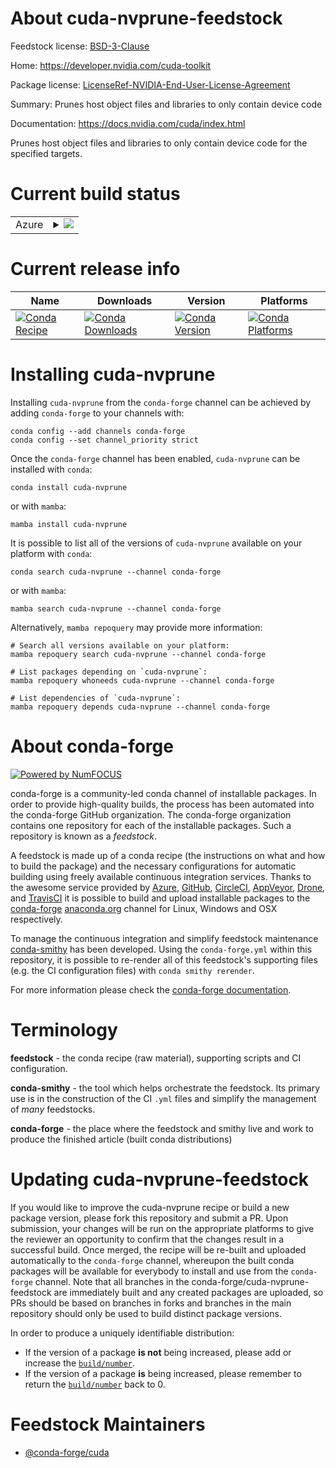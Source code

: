 About cuda-nvprune-feedstock
============================

Feedstock license: [BSD-3-Clause](https://github.com/conda-forge/cuda-nvprune-feedstock/blob/main/LICENSE.txt)

Home: https://developer.nvidia.com/cuda-toolkit

Package license: [LicenseRef-NVIDIA-End-User-License-Agreement](https://docs.nvidia.com/cuda/eula/index.html)

Summary: Prunes host object files and libraries to only contain device code

Documentation: https://docs.nvidia.com/cuda/index.html

Prunes host object files and libraries to only contain device code for the
specified targets.


Current build status
====================


<table>
    
  <tr>
    <td>Azure</td>
    <td>
      <details>
        <summary>
          <a href="https://dev.azure.com/conda-forge/feedstock-builds/_build/latest?definitionId=19538&branchName=main">
            <img src="https://dev.azure.com/conda-forge/feedstock-builds/_apis/build/status/cuda-nvprune-feedstock?branchName=main">
          </a>
        </summary>
        <table>
          <thead><tr><th>Variant</th><th>Status</th></tr></thead>
          <tbody><tr>
              <td>linux_64</td>
              <td>
                <a href="https://dev.azure.com/conda-forge/feedstock-builds/_build/latest?definitionId=19538&branchName=main">
                  <img src="https://dev.azure.com/conda-forge/feedstock-builds/_apis/build/status/cuda-nvprune-feedstock?branchName=main&jobName=linux&configuration=linux%20linux_64_" alt="variant">
                </a>
              </td>
            </tr><tr>
              <td>linux_aarch64</td>
              <td>
                <a href="https://dev.azure.com/conda-forge/feedstock-builds/_build/latest?definitionId=19538&branchName=main">
                  <img src="https://dev.azure.com/conda-forge/feedstock-builds/_apis/build/status/cuda-nvprune-feedstock?branchName=main&jobName=linux&configuration=linux%20linux_aarch64_" alt="variant">
                </a>
              </td>
            </tr><tr>
              <td>win_64</td>
              <td>
                <a href="https://dev.azure.com/conda-forge/feedstock-builds/_build/latest?definitionId=19538&branchName=main">
                  <img src="https://dev.azure.com/conda-forge/feedstock-builds/_apis/build/status/cuda-nvprune-feedstock?branchName=main&jobName=win&configuration=win%20win_64_" alt="variant">
                </a>
              </td>
            </tr>
          </tbody>
        </table>
      </details>
    </td>
  </tr>
</table>

Current release info
====================

| Name | Downloads | Version | Platforms |
| --- | --- | --- | --- |
| [![Conda Recipe](https://img.shields.io/badge/recipe-cuda--nvprune-green.svg)](https://anaconda.org/conda-forge/cuda-nvprune) | [![Conda Downloads](https://img.shields.io/conda/dn/conda-forge/cuda-nvprune.svg)](https://anaconda.org/conda-forge/cuda-nvprune) | [![Conda Version](https://img.shields.io/conda/vn/conda-forge/cuda-nvprune.svg)](https://anaconda.org/conda-forge/cuda-nvprune) | [![Conda Platforms](https://img.shields.io/conda/pn/conda-forge/cuda-nvprune.svg)](https://anaconda.org/conda-forge/cuda-nvprune) |

Installing cuda-nvprune
=======================

Installing `cuda-nvprune` from the `conda-forge` channel can be achieved by adding `conda-forge` to your channels with:

```
conda config --add channels conda-forge
conda config --set channel_priority strict
```

Once the `conda-forge` channel has been enabled, `cuda-nvprune` can be installed with `conda`:

```
conda install cuda-nvprune
```

or with `mamba`:

```
mamba install cuda-nvprune
```

It is possible to list all of the versions of `cuda-nvprune` available on your platform with `conda`:

```
conda search cuda-nvprune --channel conda-forge
```

or with `mamba`:

```
mamba search cuda-nvprune --channel conda-forge
```

Alternatively, `mamba repoquery` may provide more information:

```
# Search all versions available on your platform:
mamba repoquery search cuda-nvprune --channel conda-forge

# List packages depending on `cuda-nvprune`:
mamba repoquery whoneeds cuda-nvprune --channel conda-forge

# List dependencies of `cuda-nvprune`:
mamba repoquery depends cuda-nvprune --channel conda-forge
```


About conda-forge
=================

[![Powered by
NumFOCUS](https://img.shields.io/badge/powered%20by-NumFOCUS-orange.svg?style=flat&colorA=E1523D&colorB=007D8A)](https://numfocus.org)

conda-forge is a community-led conda channel of installable packages.
In order to provide high-quality builds, the process has been automated into the
conda-forge GitHub organization. The conda-forge organization contains one repository
for each of the installable packages. Such a repository is known as a *feedstock*.

A feedstock is made up of a conda recipe (the instructions on what and how to build
the package) and the necessary configurations for automatic building using freely
available continuous integration services. Thanks to the awesome service provided by
[Azure](https://azure.microsoft.com/en-us/services/devops/), [GitHub](https://github.com/),
[CircleCI](https://circleci.com/), [AppVeyor](https://www.appveyor.com/),
[Drone](https://cloud.drone.io/welcome), and [TravisCI](https://travis-ci.com/)
it is possible to build and upload installable packages to the
[conda-forge](https://anaconda.org/conda-forge) [anaconda.org](https://anaconda.org/)
channel for Linux, Windows and OSX respectively.

To manage the continuous integration and simplify feedstock maintenance
[conda-smithy](https://github.com/conda-forge/conda-smithy) has been developed.
Using the ``conda-forge.yml`` within this repository, it is possible to re-render all of
this feedstock's supporting files (e.g. the CI configuration files) with ``conda smithy rerender``.

For more information please check the [conda-forge documentation](https://conda-forge.org/docs/).

Terminology
===========

**feedstock** - the conda recipe (raw material), supporting scripts and CI configuration.

**conda-smithy** - the tool which helps orchestrate the feedstock.
                   Its primary use is in the construction of the CI ``.yml`` files
                   and simplify the management of *many* feedstocks.

**conda-forge** - the place where the feedstock and smithy live and work to
                  produce the finished article (built conda distributions)


Updating cuda-nvprune-feedstock
===============================

If you would like to improve the cuda-nvprune recipe or build a new
package version, please fork this repository and submit a PR. Upon submission,
your changes will be run on the appropriate platforms to give the reviewer an
opportunity to confirm that the changes result in a successful build. Once
merged, the recipe will be re-built and uploaded automatically to the
`conda-forge` channel, whereupon the built conda packages will be available for
everybody to install and use from the `conda-forge` channel.
Note that all branches in the conda-forge/cuda-nvprune-feedstock are
immediately built and any created packages are uploaded, so PRs should be based
on branches in forks and branches in the main repository should only be used to
build distinct package versions.

In order to produce a uniquely identifiable distribution:
 * If the version of a package **is not** being increased, please add or increase
   the [``build/number``](https://docs.conda.io/projects/conda-build/en/latest/resources/define-metadata.html#build-number-and-string).
 * If the version of a package **is** being increased, please remember to return
   the [``build/number``](https://docs.conda.io/projects/conda-build/en/latest/resources/define-metadata.html#build-number-and-string)
   back to 0.

Feedstock Maintainers
=====================

* [@conda-forge/cuda](https://github.com/conda-forge/cuda/)

